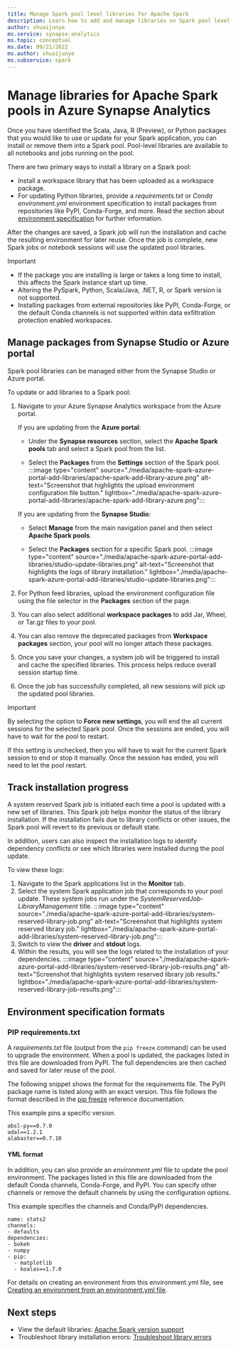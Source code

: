 ```yaml
---
title: Manage Spark pool level libraries for Apache Spark
description: Learn how to add and manage libraries on Spark pool level in Azure Synapse Analytics.
author: shuaijunye
ms.service: synapse-analytics
ms.topic: conceptual
ms.date: 09/21/2022
ms.author: shuaijunye
ms.subservice: spark
---
```


# Manage libraries for Apache Spark pools in Azure Synapse Analytics

Once you have identified the Scala, Java, R (Preview), or Python packages that you would like to use or update for your Spark application, you can install or remove them into a Spark pool. Pool-level libraries are available to all notebooks and jobs running on the pool.

There are two primary ways to install a library on a Spark pool:
-  Install a workspace library that has been uploaded as a workspace package.
-  For updating Python libraries, provide a *requirements.txt* or *Conda environment.yml* environment specification to install packages from repositories like PyPI, Conda-Forge, and more. Read the section about [environment specification](#environment-specification-formats) for further information.

After the changes are saved, a Spark job will run the installation and cache the resulting environment for later reuse. Once the job is complete, new Spark jobs or notebook sessions will use the updated pool libraries. 

> [!IMPORTANT]
> - If the package you are installing is large or takes a long time to install, this affects the Spark instance start up time.
> - Altering the PySpark, Python, Scala/Java, .NET, R, or Spark version is not supported.
> - Installing packages from external repositories like PyPI, Conda-Forge, or the default Conda channels is not supported within data exfiltration protection enabled workspaces.

## Manage packages from Synapse Studio or Azure portal
Spark pool libraries can be managed either from the Synapse Studio or Azure portal.

To update or add libraries to a Spark pool:
1. Navigate to your Azure Synapse Analytics workspace from the Azure portal.

    If you are updating from the **Azure portal**:

    - Under the **Synapse resources** section, select the **Apache Spark pools** tab and select a Spark pool from the list.
     
    - Select the **Packages** from the **Settings** section of the Spark pool.
    :::image type="content" source="./media/apache-spark-azure-portal-add-libraries/apache-spark-add-library-azure.png" alt-text="Screenshot that highlights the upload environment configuration file button." lightbox="./media/apache-spark-azure-portal-add-libraries/apache-spark-add-library-azure.png":::
   
    If you are updating from the **Synapse Studio**:
    - Select **Manage** from the main navigation panel and then select **Apache Spark pools**.

    - Select the **Packages** section for a specific Spark pool.
    :::image type="content" source="./media/apache-spark-azure-portal-add-libraries/studio-update-libraries.png" alt-text="Screenshot that highlights the logs of library installation." lightbox="./media/apache-spark-azure-portal-add-libraries/studio-update-libraries.png":::
   
2. For Python feed libraries, upload the environment configuration file using the file selector in the  **Packages** section of the page.
3. You can also select additional **workspace packages** to add Jar, Wheel, or Tar.gz files to your pool.
4. You can also remove the deprecated packages from **Workspace packages** section, your pool will no longer attach these packages.  
5. Once you save your changes, a system job will be triggered to install and cache the specified libraries. This process helps reduce overall session startup time.
6. Once the job has successfully completed, all new sessions will pick up the updated pool libraries.

> [!IMPORTANT]
> By selecting the option to **Force new settings**, you will end the all current sessions for the selected Spark pool. Once the sessions are ended, you will have to wait for the pool to restart.
>
> If this setting is unchecked, then you  will have to wait for the current Spark session to end or stop it manually. Once the session has ended, you will need to let the pool restart.


## Track installation progress  
A system reserved Spark job is initiated each time a pool is updated with a new set of libraries. This Spark job helps monitor the status of the library installation. If the installation fails due to library conflicts or other issues, the Spark pool will revert to its previous or default state. 

In addition, users can also inspect the installation logs to identify dependency conflicts or see which libraries were installed during the pool update.

To view these logs:
1. Navigate to the Spark applications list in the **Monitor** tab. 
2. Select the system Spark application job that corresponds to your pool update. These system jobs run under the *SystemReservedJob-LibraryManagement* title.
  :::image type="content" source="./media/apache-spark-azure-portal-add-libraries/system-reserved-library-job.png" alt-text="Screenshot that highlights system reserved library job." lightbox="./media/apache-spark-azure-portal-add-libraries/system-reserved-library-job.png":::
3. Switch to view the **driver** and **stdout** logs. 
4. Within the results, you will see the logs related to the installation of your dependencies.
  :::image type="content" source="./media/apache-spark-azure-portal-add-libraries/system-reserved-library-job-results.png" alt-text="Screenshot that highlights system reserved library job results." lightbox="./media/apache-spark-azure-portal-add-libraries/system-reserved-library-job-results.png":::



## Environment specification formats

### PIP requirements.txt
A *requirements.txt* file (output from the `pip freeze` command) can be used to upgrade the environment. When a pool is updated, the packages listed in this file are downloaded from PyPI. The full dependencies are then cached and saved for later reuse of the pool. 

The following snippet shows the format for the requirements file. The PyPI package name is listed along with an exact version. This file follows the format described in the [pip freeze](https://pip.pypa.io/en/stable/cli/pip_freeze/) reference documentation. 

This example pins a specific version. 
```
absl-py==0.7.0
adal==1.2.1
alabaster==0.7.10
```
#### YML format
In addition, you can also provide an *environment.yml* file to update the pool environment. The packages listed in this file are downloaded from the default Conda channels, Conda-Forge, and PyPI. You can specify other channels or remove the default channels by using the configuration options.

This example specifies the channels and Conda/PyPI dependencies. 

```
name: stats2
channels:
- defaults
dependencies:
- bokeh
- numpy
- pip:
  - matplotlib
  - koalas==1.7.0
```
For details on creating an environment from this environment.yml file, see [Creating an environment from an environment.yml file](https://conda.io/projects/conda/en/latest/user-guide/tasks/manage-environments.html#activating-an-environment
).

## Next steps
- View the default libraries: [Apache Spark version support](apache-spark-version-support.md)
- Troubleshoot library installation errors: [Troubleshoot library errors](apache-spark-troubleshoot-library-errors.md)

